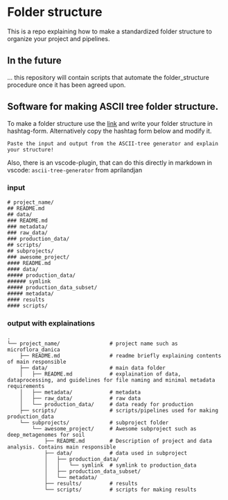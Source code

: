 # Folder structure

This is a repo explaining how to make a standardized folder structure to organize your project and pipelines.

## In the future

... this repository will contain scripts that automate the folder_structure procedure once it has been agreed upon.

## Software for making ASCII tree folder structure.

To make a folder structure use the [link](https://codepen.io/weizhenye/details/eoYvye) and write your folder structure in hashtag-form. Alternatively copy the hashtag form below and modify it.

    Paste the input and output from the ASCII-tree generator and explain your structure!

Also, there is an vscode-plugin, that can do this directly in markdown in vscode: `ascii-tree-generator` from aprilandjan

### input

```
# project_name/
## README.md
## data/
### README.md
### metadata/
### raw_data/
### production_data/
## scripts/
## subprojects/
### awesome_project/
#### README.md
#### data/
##### production_data/
###### symlink
##### production_data_subset/
##### metadata/
#### results
#### scripts/

```

### output with explainations

```
.
└── project_name/                # project name such as microflora_danica
    ├── README.md                # readme briefly explaining contents of main responsible
    ├── data/                    # main data folder
    │   ├── README.md            # explaination of data, dataprocessing, and guidelines for file naming and minimal metadata requirements
    │   ├── metadata/            # metadata
    │   ├── raw_data/            # raw data
    │   └── production_data/     # data ready for production
    ├── scripts/                 # scripts/pipelines used for making production_data
    └── subprojects/             # subproject folder
        └── awesome_project/     # Awesome subproject such as deep_metagenomes for soil
            ├── README.md        # Description of project and data analysis. Contains main responsible
            ├── data/            # data used in subproject
            │   ├── production_data/
            │   │   └── symlink  # symlink to production_data
            │   ├── production_data_subset/
            │   └── metadata/
            ├── results/         # results
            └── scripts/         # scripts for making results

```
